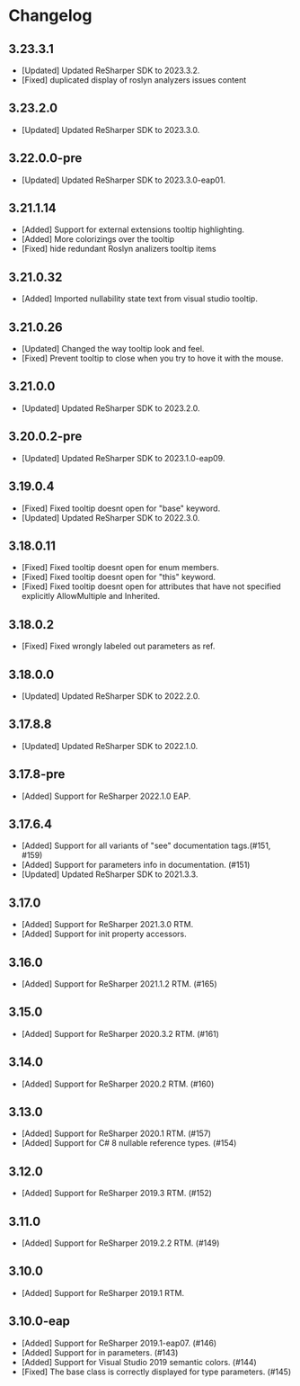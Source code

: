 # Changelog

## 3.23.3.1
- [Updated] Updated ReSharper SDK to 2023.3.2.
- [Fixed] duplicated display of roslyn analyzers issues content

## 3.23.2.0
- [Updated] Updated ReSharper SDK to 2023.3.0.

## 3.22.0.0-pre
- [Updated] Updated ReSharper SDK to 2023.3.0-eap01.

## 3.21.1.14
- [Added] Support for external extensions tooltip highlighting.
- [Added] More colorizings over the tooltip
- [Fixed] hide redundant Roslyn analizers tooltip items

## 3.21.0.32
- [Added] Imported nullability state text from visual studio tooltip.

## 3.21.0.26
- [Updated] Changed the way tooltip look and feel.
- [Fixed] Prevent tooltip to close when you try to hove it with the mouse.

## 3.21.0.0
- [Updated] Updated ReSharper SDK to 2023.2.0.

## 3.20.0.2-pre
- [Updated] Updated ReSharper SDK to 2023.1.0-eap09.

## 3.19.0.4
- [Fixed] Fixed tooltip doesnt open for "base" keyword.
- [Updated] Updated ReSharper SDK to 2022.3.0.

## 3.18.0.11
- [Fixed] Fixed tooltip doesnt open for enum members.
- [Fixed] Fixed tooltip doesnt open for "this" keyword.
- [Fixed] Fixed tooltip doesnt open for attributes that have not specified explicitly AllowMultiple and Inherited.

## 3.18.0.2
- [Fixed] Fixed wrongly labeled out parameters as ref.

## 3.18.0.0
- [Updated] Updated ReSharper SDK to 2022.2.0.

## 3.17.8.8
- [Updated] Updated ReSharper SDK to 2022.1.0.

## 3.17.8-pre
- [Added] Support for ReSharper 2022.1.0 EAP.

## 3.17.6.4
- [Added] Support for all variants of "see" documentation tags.(#151, #159)
- [Added] Support for parameters info in documentation. (#151)
- [Updated] Updated ReSharper SDK to 2021.3.3.

## 3.17.0
- [Added] Support for ReSharper 2021.3.0 RTM.
- [Added] Support for init property accessors.

## 3.16.0
- [Added] Support for ReSharper 2021.1.2 RTM. (#165)

## 3.15.0
- [Added] Support for ReSharper 2020.3.2 RTM. (#161)

## 3.14.0
- [Added] Support for ReSharper 2020.2 RTM. (#160)

## 3.13.0
- [Added] Support for ReSharper 2020.1 RTM. (#157)
- [Added] Support for C# 8 nullable reference types. (#154)

## 3.12.0
- [Added] Support for ReSharper 2019.3 RTM. (#152)

## 3.11.0
- [Added] Support for ReSharper 2019.2.2 RTM. (#149)

## 3.10.0
- [Added] Support for ReSharper 2019.1 RTM.

## 3.10.0-eap
- [Added] Support for ReSharper 2019.1-eap07. (#146)
- [Added] Support for in parameters. (#143)
- [Added] Support for Visual Studio 2019 semantic colors. (#144)
- [Fixed] The base class is correctly displayed for type parameters. (#145)
